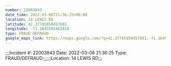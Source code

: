 ```yaml
---
number: 22003843
date_time: 2022-03-06T21:36:25+00:00
location: 14 LEWIS RD
latitude: 42.37745850457691
longitude: -71.1645502462818
type: FRAUD DEFRAUD
google_maps_link: https://maps.google.com/?q=42.37745850457691,-71.1645502462818
---
```


;;;Incident #: 22003843  Date: 2022-03-06 21:36:25   Type: FRAUD/DEFRAUD;;;;;;Location: 14 LEWIS RD;;;
